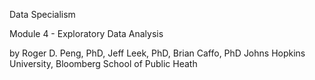 Data Specialism

Module 4 - Exploratory Data Analysis

by Roger D. Peng, PhD, Jeff Leek, PhD, Brian Caffo, PhD
Johns Hopkins University, Bloomberg School of Public Heath


